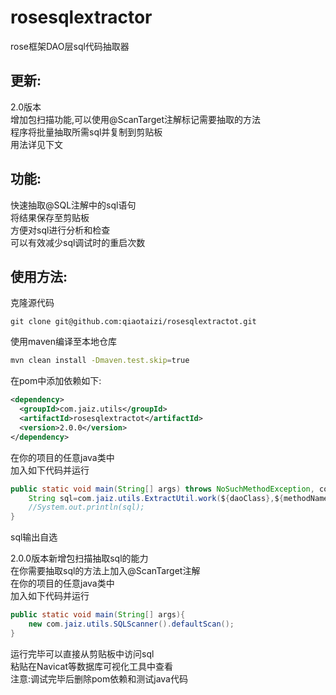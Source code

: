# rosesqlextractor
rose框架DAO层sql代码抽取器
## 更新:
2.0版本  
增加包扫描功能,可以使用@ScanTarget注解标记需要抽取的方法  
程序将批量抽取所需sql并复制到剪贴板  
用法详见下文
## 功能:
快速抽取@SQL注解中的sql语句  
将结果保存至剪贴板  
方便对sql进行分析和检查  
可以有效减少sql调试时的重启次数
## 使用方法:
克隆源代码
```
git clone git@github.com:qiaotaizi/rosesqlextractot.git
```
使用maven编译至本地仓库
```bash
mvn clean install -Dmaven.test.skip=true
```
在pom中添加依赖如下:  
```xml
<dependency>
  <groupId>com.jaiz.utils</groupId>
  <artifactId>rosesqlextractot</artifactId>
  <version>2.0.0</version>
</dependency>
```
在你的项目的任意java类中  
加入如下代码并运行  
```java
public static void main(String[] args) throws NoSuchMethodException, com.jaiz.utils.exceptions.SQLNotFoundException {
    String sql=com.jaiz.utils.ExtractUtil.work(${daoClass},${methodName});
    //System.out.println(sql);
}
```
sql输出自选  


2.0.0版本新增包扫描抽取sql的能力  
在你需要抽取sql的方法上加入@ScanTarget注解  
在你的项目的任意java类中  
加入如下代码并运行

```java
public static void main(String[] args){
    new com.jaiz.utils.SQLScanner().defaultScan();
}
```

运行完毕可以直接从剪贴板中访问sql  
粘贴在Navicat等数据库可视化工具中查看  
注意:调试完毕后删除pom依赖和测试java代码

